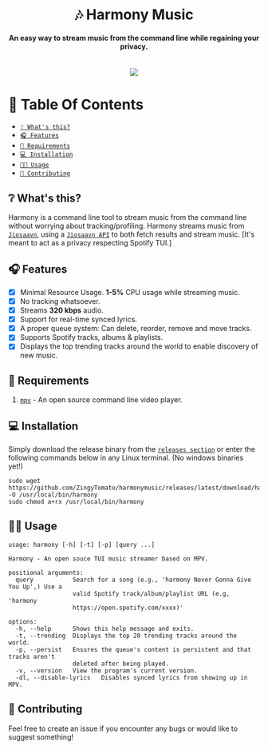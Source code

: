 <div align="center">
<h1>🎶 Harmony Music</h1>
<h4>An easy way to stream music from the command line while regaining your privacy.</h4>
</div>

<div align="center" width="60%" height="auto">
  <br>
    <img src="showcase/2025-06-13 22-14-08.gif">
</div>

# 📖 Table Of Contents

* [`❔ What's this?`](#-whats-this)
* [`🎧 Features`](#-features)
* [`📜 Requirements`](#-requirements)
* [`💻 Installation`](#-installation)
* [`👨‍🔧 Usage`](#-usage)
* [`🏥 Contributing`](#-contributing)

## ❔ What's this?

Harmony is a command line tool to stream music from the command line without worrying about tracking/profiling. Harmony streams music from [`Jiosaavn`](https://jiosaavn.com), using a [`Jiosaavn API`](https://github.com/sumitkolhe/jiosaavn-api) to both fetch results and stream music. [It's meant to act as a privacy respecting Spotify TUI.]
 
## 🎧 Features

- [x] Minimal Resource Usage. **1-5%** CPU usage while streaming music.
- [x] No tracking whatsoever.
- [x] Streams **320 kbps** audio.
- [x] Support for real-time synced lyrics.
- [x] A proper queue system: Can delete, reorder, remove and move tracks.
- [x] Supports Spotify tracks, albums & playlists.
- [x] Displays the top trending tracks around the world to enable discovery of new music.

## 📜 Requirements

1. [`mpv`](https://mpv.io) - An open source command line video player.

## 💻 Installation

Simply download the release binary from the [`releases section`](https://github.com/ZingyTomato/harmonymusic/releases) or enter the following commands below in any Linux terminal. (No windows binaries yet!)

```
sudo wget https://github.com/ZingyTomato/harmonymusic/releases/latest/download/harmony -O /usr/local/bin/harmony
sudo chmod a+rx /usr/local/bin/harmony
```

## 👨‍🔧 Usage

```
usage: harmony [-h] [-t] [-p] [query ...]

Harmony - An open souce TUI music streamer based on MPV.

positional arguments:
  query           Search for a song (e.g., 'harmony Never Gonna Give You Up',) Use a
                  valid Spotify track/album/playlist URL (e.g, 'harmony
                  https://open.spotify.com/xxxx)'

options:
  -h, --help      Shows this help message and exits.
  -t, --trending  Displays the top 20 trending tracks around the world.
  -p, --persist   Ensures the queue's content is persistent and that tracks aren't
                  deleted after being played.
  -v, --version   View the program's current version.
  -dl, --disable-lyrics   Disables synced lyrics from showing up in MPV.
```

## 🏥 Contributing

Feel free to create an issue if you encounter any bugs or would like to suggest something!